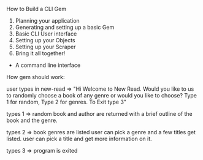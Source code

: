 How to Build a CLI Gem

1. Planning your application
2. Generating and setting up a basic Gem
3. Basic CLI User interface
4. Setting up your Objects
5. Setting up your Scraper
6. Bring it all together!

- A command line interface

How gem should work:

user types in new-read => "Hi Welcome to New Read. Would you like to us to randomly choose a book of any genre or would you like to choose? Type 1 for random, Type 2 for genres. To Exit type 3"

types 1 => random book and author are returned with a brief outline of the book and the genre.

types 2 => book genres are listed
  user can pick a genre and a few titles get listed.
    user can pick a title and get more information on it.

types 3 => program is exited
